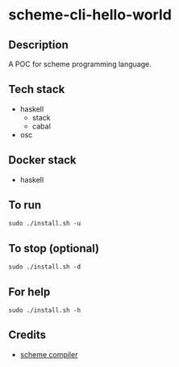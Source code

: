 # scheme-cli-hello-world

## Description
A POC for scheme programming language.

## Tech stack
- haskell
    - stack
    - cabal
- osc

## Docker stack
- haskell

## To run
`sudo ./install.sh -u`

## To stop (optional)
`sudo ./install.sh -d`

## For help
`sudo ./install.sh -h`

## Credits
- [scheme compiler](https://github.com/owainlewis/osc.git)